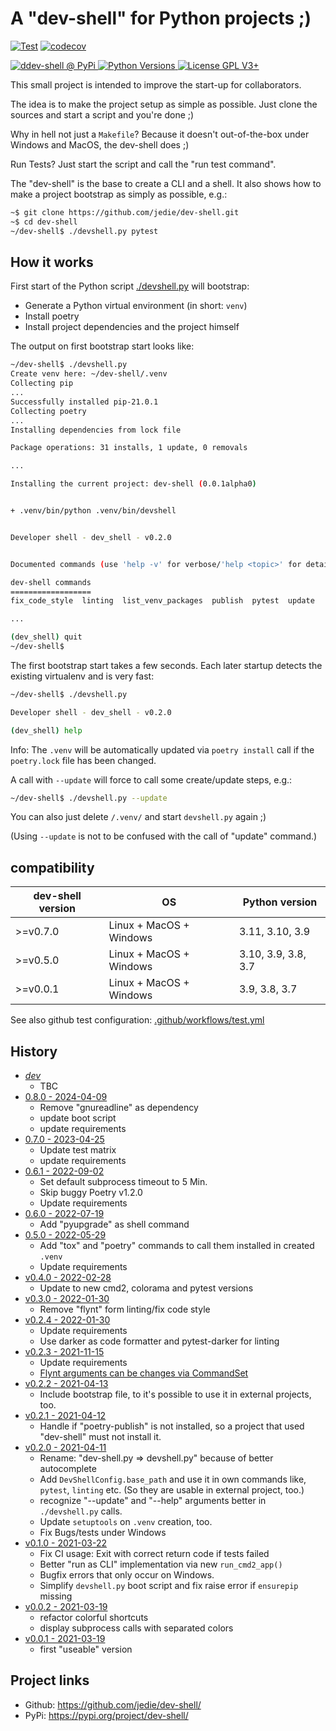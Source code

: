 # A "dev-shell" for Python projects ;)

[![Test](https://github.com/jedie/dev-shell/actions/workflows/test.yml/badge.svg?branch=bugfix-path)](https://github.com/jedie/dev-shell/actions/workflows/test.yml)
[![codecov](https://codecov.io/gh/jedie/dev-shell/branch/main/graph/badge.svg)](https://codecov.io/gh/jedie/dev-shell)

[![ddev-shell @ PyPi](https://img.shields.io/pypi/v/dev-shell?label=dev-shell%20%40%20PyPi)
![Python Versions](https://img.shields.io/pypi/pyversions/dev-shell)
![License GPL V3+](https://img.shields.io/pypi/l/dev-shell)](https://pypi.org/project/dev-shell/)

This small project is intended to improve the start-up for collaborators.

The idea is to make the project setup as simple as possible. Just clone the sources and start a script and you're done ;)

Why in hell not just a `Makefile`? Because it doesn't out-of-the-box under Windows and MacOS, the dev-shell does ;)

Run Tests? Just start the script and call the "run test command".

The "dev-shell" is the base to create a CLI and a shell. It also shows how to make a project bootstrap as simply as possible, e.g.:

```bash
~$ git clone https://github.com/jedie/dev-shell.git
~$ cd dev-shell
~/dev-shell$ ./devshell.py pytest
```


## How it works

First start of the Python script [./devshell.py](https://github.com/jedie/dev-shell/blob/main/devshell.py) will bootstrap:

* Generate a Python virtual environment (in short: `venv`)
* Install poetry
* Install project dependencies and the project himself

The output on first bootstrap start looks like:

```bash
~/dev-shell$ ./devshell.py
Create venv here: ~/dev-shell/.venv
Collecting pip
...
Successfully installed pip-21.0.1
Collecting poetry
...
Installing dependencies from lock file

Package operations: 31 installs, 1 update, 0 removals

...

Installing the current project: dev-shell (0.0.1alpha0)


+ .venv/bin/python .venv/bin/devshell


Developer shell - dev_shell - v0.2.0


Documented commands (use 'help -v' for verbose/'help <topic>' for details):

dev-shell commands
==================
fix_code_style  linting  list_venv_packages  publish  pytest  update

...

(dev_shell) quit
~/dev-shell$
```

The first bootstrap start takes a few seconds. Each later startup detects the existing virtualenv and is very fast:

```bash
~/dev-shell$ ./devshell.py

Developer shell - dev_shell - v0.2.0

(dev_shell) help
```

Info: The `.venv` will be automatically updated via `poetry install` call if the `poetry.lock` file has been changed.

A call with `--update` will force to call some create/update steps, e.g.:

```bash
~/dev-shell$ ./devshell.py --update
```

You can also just delete `/.venv/` and start `devshell.py` again ;)

(Using `--update` is not to be confused with the call of "update" command.)


## compatibility

| dev-shell version | OS                      | Python version      |
|-------------------|-------------------------|---------------------|
| >=v0.7.0          | Linux + MacOS + Windows | 3.11, 3.10, 3.9     |
| >=v0.5.0          | Linux + MacOS + Windows | 3.10, 3.9, 3.8, 3.7 |
| >=v0.0.1          | Linux + MacOS + Windows | 3.9, 3.8, 3.7       |

See also github test configuration: [.github/workflows/test.yml](https://github.com/jedie/dev-shell/blob/main/.github/workflows/test.yml)

## History

* [*dev*](https://github.com/jedie/dev-shell/compare/v0.8.0...main)
  * TBC
* [0.8.0 - 2024-04-09](https://github.com/jedie/dev-shell/compare/v0.7.0...v0.8.0)
  * Remove "gnureadline" as dependency
  * update boot script
  * update requirements
* [0.7.0 - 2023-04-25](https://github.com/jedie/dev-shell/compare/v0.6.1...v0.7.0)
  * Update test matrix
  * update requirements
* [0.6.1 - 2022-09-02](https://github.com/jedie/dev-shell/compare/v0.6.0...v0.6.1)
  * Set default subprocess timeout to 5 Min.
  * Skip buggy Poetry v1.2.0
  * Update requirements
* [0.6.0 - 2022-07-19](https://github.com/jedie/dev-shell/compare/v0.5.0...v0.6.0)
  * Add "pyupgrade" as shell command
* [0.5.0 - 2022-05-29](https://github.com/jedie/dev-shell/compare/v0.4.0...v0.5.0)
  * Add "tox" and "poetry" commands to call them installed in created ```.venv```
  * Update requirements
* [v0.4.0 - 2022-02-28](https://github.com/jedie/dev-shell/compare/v0.3.0...v0.4.0)
  * Update to new cmd2, colorama and pytest versions
* [v0.3.0 - 2022-01-30](https://github.com/jedie/dev-shell/compare/v0.2.4...v0.3.0)
  * Remove "flynt" form linting/fix code style
* [v0.2.4 - 2022-01-30](https://github.com/jedie/dev-shell/compare/v0.2.3...v0.2.4)
  * Update requirements
  * Use darker as code formatter and pytest-darker for linting
* [v0.2.3 - 2021-11-15](https://github.com/jedie/dev-shell/compare/v0.2.2...v0.2.3)
  * Update requirements
  * [Flynt arguments can be changes via CommandSet](https://github.com/jedie/dev-shell/issues/29)
* [v0.2.2 - 2021-04-13](https://github.com/jedie/dev-shell/compare/v0.2.1...v0.2.2)
  * Include bootstrap file, to it's possible to use it in external projects, too.
* [v0.2.1 - 2021-04-12](https://github.com/jedie/dev-shell/compare/v0.2.0...v0.2.1)
  * Handle if "poetry-publish" is not installed, so a project that used "dev-shell" must not install it.
* [v0.2.0 - 2021-04-11](https://github.com/jedie/dev-shell/compare/v0.1.0...v0.2.0)
  * Rename: "dev-shell.py => devshell.py" because of better autocomplete
  * Add `DevShellConfig.base_path` and use it in own commands like, `pytest`, `linting` etc. (So they are usable in external project, too.)
  * recognize "--update" and "--help" arguments better in `./devshell.py` calls.
  * Update `setuptools` on `.venv` creation, too.
  * Fix Bugs/tests under Windows
* [v0.1.0 - 2021-03-22](https://github.com/jedie/dev-shell/compare/v0.0.2...v0.1.0)
  * Fix CI usage: Exit with correct return code if tests failed
  * Better "run as CLI" implementation via new `run_cmd2_app()`
  * Bugfix errors that only occur on Windows.
  * Simplify `devshell.py` boot script and fix raise error if `ensurepip` missing
* [v0.0.2 - 2021-03-19](https://github.com/jedie/dev-shell/compare/v0.0.1...v0.0.2)
  * refactor colorful shortcuts
  * display subprocess calls with separated colors
* [v0.0.1 - 2021-03-19](https://github.com/jedie/dev-shell/compare/ad5dca...v0.0.1)
  * first "useable" version

## Project links

* Github: https://github.com/jedie/dev-shell/
* PyPi: https://pypi.org/project/dev-shell/
